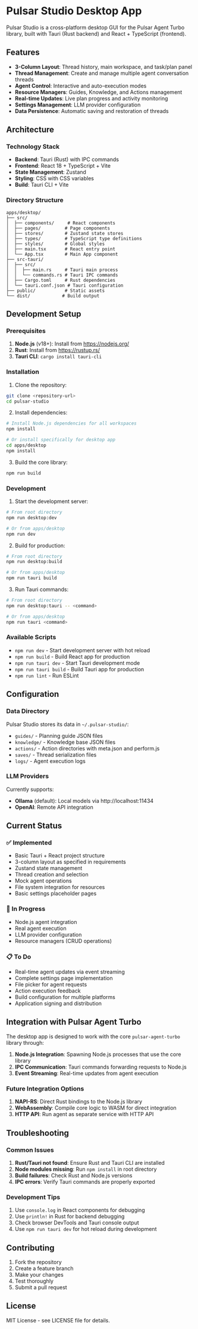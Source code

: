 # Pulsar Studio Desktop App

Pulsar Studio is a cross-platform desktop GUI for the Pulsar Agent Turbo library, built with Tauri (Rust backend) and React + TypeScript (frontend).

## Features

- **3-Column Layout**: Thread history, main workspace, and task/plan panel
- **Thread Management**: Create and manage multiple agent conversation threads
- **Agent Control**: Interactive and auto-execution modes
- **Resource Managers**: Guides, Knowledge, and Actions management
- **Real-time Updates**: Live plan progress and activity monitoring
- **Settings Management**: LLM provider configuration
- **Data Persistence**: Automatic saving and restoration of threads

## Architecture

### Technology Stack

- **Backend**: Tauri (Rust) with IPC commands
- **Frontend**: React 18 + TypeScript + Vite
- **State Management**: Zustand
- **Styling**: CSS with CSS variables
- **Build**: Tauri CLI + Vite

### Directory Structure

```
apps/desktop/
├── src/
│  ├── components/     # React components
│  ├── pages/         # Page components
│  ├── stores/        # Zustand state stores
│  ├── types/         # TypeScript type definitions
│  ├── styles/        # Global styles
│  ├── main.tsx       # React entry point
│  └── App.tsx        # Main App component
├── src-tauri/
│  ├── src/
│  │  ├── main.rs     # Tauri main process
│  │  └── commands.rs # Tauri IPC commands
│  ├── Cargo.toml     # Rust dependencies
│  └── tauri.conf.json # Tauri configuration
├── public/           # Static assets
└── dist/            # Build output
```

## Development Setup

### Prerequisites

1. **Node.js** (v18+): Install from https://nodejs.org/
2. **Rust**: Install from https://rustup.rs/
3. **Tauri CLI**: `cargo install tauri-cli`

### Installation

1. Clone the repository:
```bash
git clone <repository-url>
cd pulsar-studio
```

2. Install dependencies:
```bash
# Install Node.js dependencies for all workspaces
npm install

# Or install specifically for desktop app
cd apps/desktop
npm install
```

3. Build the core library:
```bash
npm run build
```

### Development

1. Start the development server:
```bash
# From root directory
npm run desktop:dev

# Or from apps/desktop
npm run dev
```

2. Build for production:
```bash
# From root directory
npm run desktop:build

# Or from apps/desktop
npm run tauri build
```

3. Run Tauri commands:
```bash
# From root directory
npm run desktop:tauri -- <command>

# Or from apps/desktop
npm run tauri <command>
```

### Available Scripts

- `npm run dev` - Start development server with hot reload
- `npm run build` - Build React app for production
- `npm run tauri dev` - Start Tauri development mode
- `npm run tauri build` - Build Tauri app for production
- `npm run lint` - Run ESLint

## Configuration

### Data Directory

Pulsar Studio stores its data in `~/.pulsar-studio/`:
- `guides/` - Planning guide JSON files
- `knowledge/` - Knowledge base JSON files
- `actions/` - Action directories with meta.json and perform.js
- `saves/` - Thread serialization files
- `logs/` - Agent execution logs

### LLM Providers

Currently supports:
- **Ollama** (default): Local models via http://localhost:11434
- **OpenAI**: Remote API integration

## Current Status

### ✅ Implemented

- Basic Tauri + React project structure
- 3-column layout as specified in requirements
- Zustand state management
- Thread creation and selection
- Mock agent operations
- File system integration for resources
- Basic settings placeholder pages

### 🚧 In Progress

- Node.js agent integration
- Real agent execution
- LLM provider configuration
- Resource managers (CRUD operations)

### 📋 To Do

- Real-time agent updates via event streaming
- Complete settings page implementation
- File picker for agent requests
- Action execution feedback
- Build configuration for multiple platforms
- Application signing and distribution

## Integration with Pulsar Agent Turbo

The desktop app is designed to work with the core `pulsar-agent-turbo` library through:

1. **Node.js Integration**: Spawning Node.js processes that use the core library
2. **IPC Communication**: Tauri commands forwarding requests to Node.js
3. **Event Streaming**: Real-time updates from agent execution

### Future Integration Options

1. **NAPI-RS**: Direct Rust bindings to the Node.js library
2. **WebAssembly**: Compile core logic to WASM for direct integration
3. **HTTP API**: Run agent as separate service with HTTP API

## Troubleshooting

### Common Issues

1. **Rust/Tauri not found**: Ensure Rust and Tauri CLI are installed
2. **Node modules missing**: Run `npm install` in root directory
3. **Build failures**: Check Rust and Node.js versions
4. **IPC errors**: Verify Tauri commands are properly exported

### Development Tips

1. Use `console.log` in React components for debugging
2. Use `println!` in Rust for backend debugging
3. Check browser DevTools and Tauri console output
4. Use `npm run tauri dev` for hot reload during development

## Contributing

1. Fork the repository
2. Create a feature branch
3. Make your changes
4. Test thoroughly
5. Submit a pull request

## License

MIT License - see LICENSE file for details.